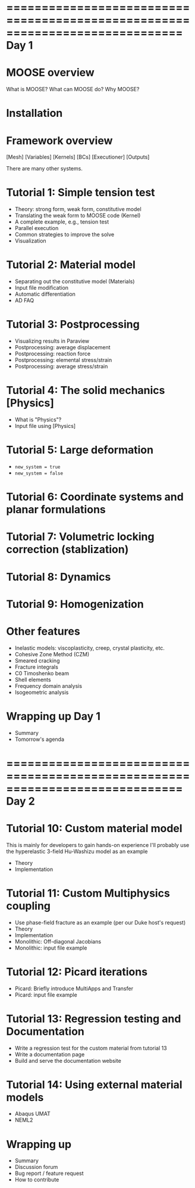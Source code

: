 =============================================================================
Day 1
=============================================================================

# MOOSE overview

What is MOOSE?
What can MOOSE do?
Why MOOSE?

# Installation

# Framework overview

[Mesh]
[Variables]
[Kernels]
[BCs]
[Executioner]
[Outputs]

There are many other systems.

# Tutorial 1: Simple tension test

- Theory: strong form, weak form, constitutive model
- Translating the weak form to MOOSE code (Kernel)
- A complete example, e.g., tension test
- Parallel execution
- Common strategies to improve the solve
- Visualization

# Tutorial 2: Material model

- Separating out the constitutive model (Materials)
- Input file modification
- Automatic differentiation
- AD FAQ

# Tutorial 3: Postprocessing

- Visualizing results in Paraview
- Postprocessing: average displacement
- Postprocessing: reaction force
- Postprocessing: elemental stress/strain
- Postprocessing: average stress/strain

# Tutorial 4: The solid mechanics [Physics]

- What is "Physics"?
- Input file using [Physics]

# Tutorial 5: Large deformation

- `new_system = true`
- `new_system = false`

# Tutorial 6: Coordinate systems and planar formulations

# Tutorial 7: Volumetric locking correction (stablization)

# Tutorial 8: Dynamics

# Tutorial 9: Homogenization

# Other features

- Inelastic models: viscoplasticity, creep, crystal plasticity, etc.
- Cohesive Zone Method (CZM)
- Smeared cracking
- Fracture integrals
- C0 Timoshenko beam
- Shell elements
- Frequency domain analysis
- Isogeometric analysis

# Wrapping up Day 1

- Summary
- Tomorrow's agenda

=============================================================================
Day 2
=============================================================================

# Tutorial 10: Custom material model

This is mainly for developers to gain hands-on experience
I'll probably use the hyperelastic 3-field Hu-Washizu model as an example

- Theory
- Implementation

# Tutorial 11: Custom Multiphysics coupling

- Use phase-field fracture as an example (per our Duke host's request)
- Theory
- Implementation
- Monolithic: Off-diagonal Jacobians
- Monolithic: input file example

# Tutorial 12: Picard iterations

- Picard: Briefly introduce MultiApps and Transfer
- Picard: input file example

# Tutorial 13: Regression testing and Documentation

- Write a regression test for the custom material from tutorial 13
- Write a documentation page
- Build and serve the documentation website

# Tutorial 14: Using external material models

- Abaqus UMAT
- NEML2

# Wrapping up

- Summary
- Discussion forum
- Bug report / feature request
- How to contribute
